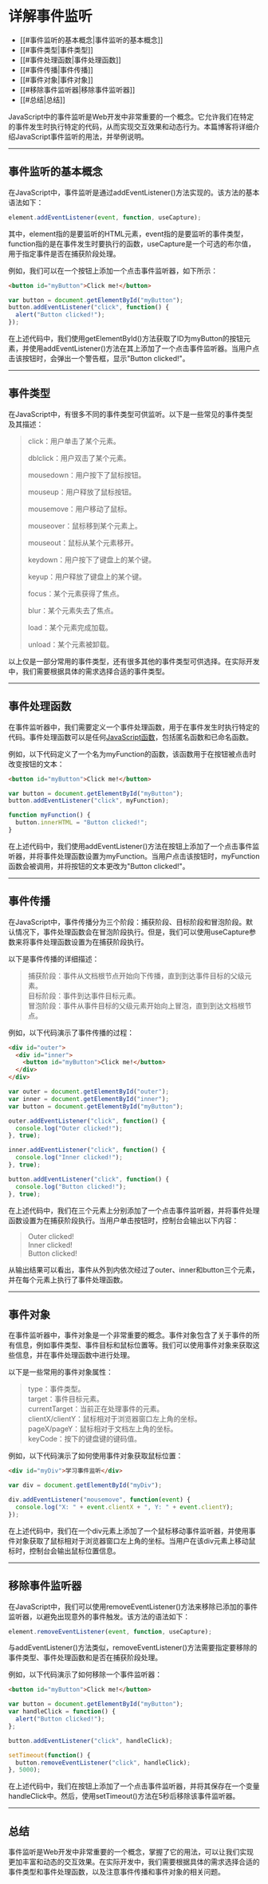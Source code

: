 # 详解事件监听

- [[#事件监听的基本概念|事件监听的基本概念]]
- [[#事件类型|事件类型]]
- [[#事件处理函数|事件处理函数]]
- [[#事件传播|事件传播]]
- [[#事件对象|事件对象]]
- [[#移除事件监听器|移除事件监听器]]
- [[#总结|总结]]

JavaScript中的事件监听是Web开发中非常重要的一个概念。它允许我们在特定的事件发生时执行特定的代码，从而实现交互效果和动态行为。本篇博客将详细介绍JavaScript事件监听的用法，并举例说明。

___

## 事件监听的基本概念

在JavaScript中，事件监听是通过addEventListener()方法实现的。该方法的基本语法如下：

```javascript
element.addEventListener(event, function, useCapture);
```

其中，element指的是要监听的HTML元素，event指的是要监听的事件类型，function指的是在事件发生时要执行的函数，useCapture是一个可选的布尔值，用于指定事件是否在捕获阶段处理。

例如，我们可以在一个按钮上添加一个点击事件监听器，如下所示：

```html
<button id="myButton">Click me!</button>
```

```javascript
var button = document.getElementById("myButton");
button.addEventListener("click", function() {
  alert("Button clicked!");
});

```

在上述代码中，我们使用getElementById()方法获取了ID为myButton的按钮元素，并使用addEventListener()方法在其上添加了一个点击事件监听器。当用户点击该按钮时，会弹出一个警告框，显示"Button clicked!"。

___

## 事件类型

在JavaScript中，有很多不同的事件类型可供监听。以下是一些常见的事件类型及其描述：

> click：用户单击了某个元素。
> 
> dblclick：用户双击了某个元素。
> 
> mousedown：用户按下了鼠标按钮。
> 
> mouseup：用户释放了鼠标按钮。
> 
> mousemove：用户移动了鼠标。
> 
> mouseover：鼠标移到某个元素上。
> 
> mouseout：鼠标从某个元素移开。
> 
> keydown：用户按下了键盘上的某个键。
> 
> keyup：用户释放了键盘上的某个键。
> 
> focus：某个元素获得了焦点。
> 
> blur：某个元素失去了焦点。
> 
> load：某个元素完成加载。
> 
> unload：某个元素被卸载。

以上仅是一部分常用的事件类型，还有很多其他的事件类型可供选择。在实际开发中，我们需要根据具体的需求选择合适的事件类型。

___

## 事件处理函数

在事件监听器中，我们需要定义一个事件处理函数，用于在事件发生时执行特定的代码。事件处理函数可以是任何[JavaScript函数](https://so.csdn.net/so/search?q=JavaScript%E5%87%BD%E6%95%B0&spm=1001.2101.3001.7020)，包括匿名函数和已命名函数。

例如，以下代码定义了一个名为myFunction的函数，该函数用于在按钮被点击时改变按钮的文本：

```html
<button id="myButton">Click me!</button>
```

```javascript
var button = document.getElementById("myButton");
button.addEventListener("click", myFunction);

function myFunction() {
  button.innerHTML = "Button clicked!";
}

```

在上述代码中，我们使用addEventListener()方法在按钮上添加了一个点击事件监听器，并将事件处理函数设置为myFunction。当用户点击该按钮时，myFunction函数会被调用，并将按钮的文本更改为"Button clicked!"。

___

## 事件传播

在JavaScript中，事件传播分为三个阶段：捕获阶段、目标阶段和冒泡阶段。默认情况下，事件处理函数会在冒泡阶段执行。但是，我们可以使用useCapture参数来将事件处理函数设置为在捕获阶段执行。

以下是事件传播的详细描述：

> 捕获阶段：事件从文档根节点开始向下传播，直到到达事件目标的父级元素。  
> 目标阶段：事件到达事件目标元素。  
> 冒泡阶段：事件从事件目标的父级元素开始向上冒泡，直到到达文档根节点。

例如，以下代码演示了事件传播的过程：

```html
<div id="outer">
  <div id="inner">
    <button id="myButton">Click me!</button>
  </div>
</div>

```

```javascript
var outer = document.getElementById("outer");
var inner = document.getElementById("inner");
var button = document.getElementById("myButton");

outer.addEventListener("click", function() {
  console.log("Outer clicked!");
}, true);

inner.addEventListener("click", function() {
  console.log("Inner clicked!");
}, true);

button.addEventListener("click", function() {
  console.log("Button clicked!");
}, true);

```

在上述代码中，我们在三个元素上分别添加了一个点击事件监听器，并将事件处理函数设置为在捕获阶段执行。当用户单击按钮时，控制台会输出以下内容：

> Outer clicked!  
> Inner clicked!  
> Button clicked!

从输出结果可以看出，事件从外到内依次经过了outer、inner和button三个元素，并在每个元素上执行了事件处理函数。

___

## 事件对象

在事件监听器中，事件对象是一个非常重要的概念。事件对象包含了关于事件的所有信息，例如事件类型、事件目标和鼠标位置等。我们可以使用事件对象来获取这些信息，并在事件处理函数中进行处理。

以下是一些常用的事件对象属性：

> type：事件类型。  
> target：事件目标元素。  
> currentTarget：当前正在处理事件的元素。  
> clientX/clientY：鼠标相对于浏览器窗口左上角的坐标。  
> pageX/pageY：鼠标相对于文档左上角的坐标。  
> keyCode：按下的键盘键的键码值。

例如，以下代码演示了如何使用事件对象获取鼠标位置：

```html
<div id="myDiv">学习事件监听</div>
```

```javascript
var div = document.getElementById("myDiv");

div.addEventListener("mousemove", function(event) {
  console.log("X: " + event.clientX + ", Y: " + event.clientY);
});

```

在上述代码中，我们在一个div元素上添加了一个鼠标移动事件监听器，并使用事件对象获取了鼠标相对于浏览器窗口左上角的坐标。当用户在该div元素上移动鼠标时，控制台会输出鼠标位置信息。

___

## 移除事件监听器

在JavaScript中，我们可以使用removeEventListener()方法来移除已添加的事件监听器，以避免出现意外的事件触发。该方法的语法如下：

```javascript
element.removeEventListener(event, function, useCapture);
```

与addEventListener()方法类似，removeEventListener()方法需要指定要移除的事件类型、事件处理函数和是否在捕获阶段处理。

例如，以下代码演示了如何移除一个事件监听器：

```html
<button id="myButton">Click me!</button>
```

```javascript
var button = document.getElementById("myButton");
var handleClick = function() {
  alert("Button clicked!");
};

button.addEventListener("click", handleClick);

setTimeout(function() {
  button.removeEventListener("click", handleClick);
}, 5000);

```

在上述代码中，我们在按钮上添加了一个点击事件监听器，并将其保存在一个变量handleClick中。然后，使用setTimeout()方法在5秒后移除该事件监听器。

___

## 总结

事件监听是Web开发中非常重要的一个概念，掌握了它的用法，可以让我们实现更加丰富和动态的交互效果。在实际开发中，我们需要根据具体的需求选择合适的事件类型和事件处理函数，以及注意事件传播和事件对象的相关问题。